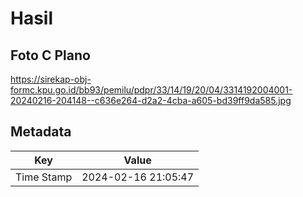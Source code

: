 # Hasil

## Foto C Plano

https://sirekap-obj-formc.kpu.go.id/bb93/pemilu/pdpr/33/14/19/20/04/3314192004001-20240216-204148--c636e264-d2a2-4cba-a605-bd39ff9da585.jpg


## Metadata

| Key        | Value               |
| ---------- | ------------------- |
| Time Stamp | 2024-02-16 21:05:47 |




